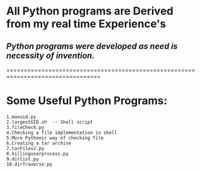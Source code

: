 # All Python programs are Derived from my real time Experience's
## *Python programs were developed as need is necessity of invention.* 

=================================================================================

# Some Useful Python Programs:
```
1.maxuid.py 
2.largestUID.sh  -- Shell script
3.fileCheck.py
4.Checking a file implementation in shell 
5.More Pythonic way of checking file  
6.Creating a tar archive
7.tarFilev2.py 
8.killinguserprocess.py 
9.dirlist.py
10.dirTraverse.py
``` 
